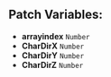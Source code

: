 ## Patch Variables:

* __arrayindex__ ```Number```
* __CharDirX__ ```Number```
* __CharDirY__ ```Number```
* __CharDirZ__ ```Number```

